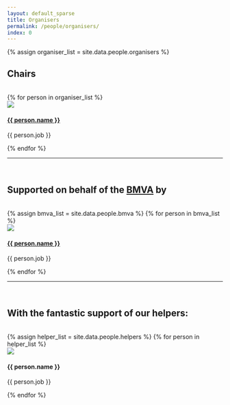 ```yaml
---
layout: default_sparse
title: Organisers
permalink: /people/organisers/
index: 0
---
```



{% assign organiser_list = site.data.people.organisers %}
<h2> Chairs </h2>
<br />
<div class="row ">
{% for person in organiser_list %}
    <div class="col-12 col-sm-12 col-md-6 col-lg-3">
        <div class="text-center">
            <img src="{{ site.baseurl }}{{ person.img }}" class="rounded-circle img-fluid" style="max-width: 125px;">
            <h4 class="pt-2"><a href="{{ person.url }}">{{ person.name }}</a></h4>
            <p class="pb-2">{{ person.job }}</p>
        </div>
    </div>
{% endfor %}
</div>


<hr />
<br />
<h2> Supported on behalf of the  <a href="https://www.bmva.org/">BMVA</a> by </h2>
<br />
<div class="row">
{% assign bmva_list = site.data.people.bmva %}
{% for person in bmva_list %}
    <div class="col-sm-12 col-md-6 col-lg-3">
        <div class="text-center">
            <img src="{{ site.baseurl }}{{ person.img }}" class="rounded-circle img-fluid" style="max-width: 125px;">
            <h4 class="pt-2"><a href="{{ person.url }}">{{ person.name }}</a></h4>
            <p class="pb-2">{{ person.job }}</p>
        </div>
    </div>
{% endfor %}
</div>
<hr />
<br />
<h2> With the fantastic support of our helpers:</h2>
<br  />
<div class="row">
{% assign helper_list = site.data.people.helpers %}
{% for person in helper_list %}
    <div class="col-sm-12 col-md-3 col-lg-2">
        <div class="text-center">
            <img src="{{ site.baseurl }}{{ person.img }}" class="rounded-circle img-fluid" style="max-width: 125px;">
            <h4 class="pt-2">{{ person.name }}</h4>
            <p class="pb-2">{{ person.job }}</p>
        </div>
    </div>
{% endfor %}

</div>

